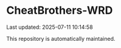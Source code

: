# CheatBrothers-WRD

Last updated: 2025-07-11 10:14:58

This repository is automatically maintained.
